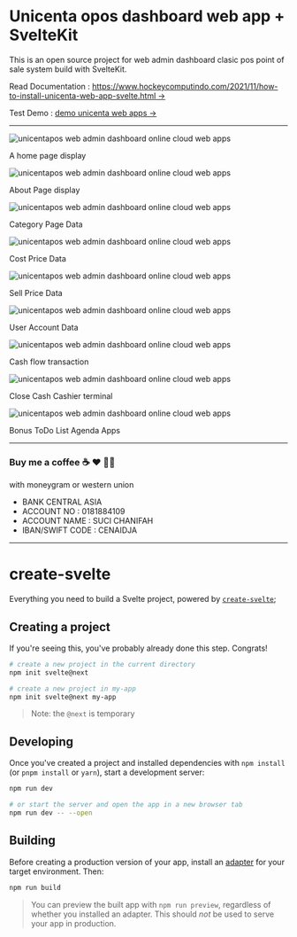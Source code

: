 # Unicenta opos dashboard web app + SvelteKit

This is an open source project for web admin dashboard clasic pos point of sale system build with SvelteKit.

Read Documentation : [https://www.hockeycomputindo.com/2021/11/how-to-install-unicenta-web-app-svelte.html →](https://www.hockeycomputindo.com/2021/11/how-to-install-unicenta-web-app-svelte.html)

Test Demo : [demo unicenta web apps →](https://unicenta.pages.dev/)

----------------------------------------

![unicentapos web admin dashboard online cloud web apps](https://1.bp.blogspot.com/-Mq8vUMjrPSE/YY6kZ60kppI/AAAAAAAAR2c/69NeIOgA2WE1i1_mE9OaWLRgRuOZVbcsACLcBGAsYHQ/s1349/unincentapos%2Bunincenta%2Bopos%2Bweb%2Bapps%2Bcloud%2Bonline%2B%25289%2529.png)

A home page display

![unicentapos web admin dashboard online cloud web apps](https://1.bp.blogspot.com/-ZqelMZnuGzM/YY6kZvtinbI/AAAAAAAAR2Y/nhrAv5K3asYUTIDIsLA2yizqkz1phZa2gCLcBGAsYHQ/s1349/unincentapos%2Bunincenta%2Bopos%2Bweb%2Bapps%2Bcloud%2Bonline%2B%25288%2529.png)

About Page display

![unicentapos web admin dashboard online cloud web apps](https://1.bp.blogspot.com/-TXqwzJWpU3E/YY6kZARlKZI/AAAAAAAAR2U/190Kp5tYuM0L6znDuERLM7Vpv3hUQbhpwCLcBGAsYHQ/s1366/unincentapos%2Bunincenta%2Bopos%2Bweb%2Bapps%2Bcloud%2Bonline%2B%25287%2529.png)

Category Page Data

![unicentapos web admin dashboard online cloud web apps](https://1.bp.blogspot.com/-EVjzi-nUj3o/YY6kYu-XF3I/AAAAAAAAR2Q/Q-Cy4n7iBco69UKCiNaUk9u6hYeiEokhwCLcBGAsYHQ/s1366/unincentapos%2Bunincenta%2Bopos%2Bweb%2Bapps%2Bcloud%2Bonline%2B%25286%2529.png)

Cost Price Data

![unicentapos web admin dashboard online cloud web apps](https://1.bp.blogspot.com/-ObGM75UuxXw/YY6kYtokfeI/AAAAAAAAR2M/akjMJ-iLgFIswO02wtzsTXDI5wmsj9UmwCLcBGAsYHQ/s1366/unincentapos%2Bunincenta%2Bopos%2Bweb%2Bapps%2Bcloud%2Bonline%2B%25285%2529.png)

Sell Price Data

![unicentapos web admin dashboard online cloud web apps](https://1.bp.blogspot.com/-OlJm9DCPyfk/YY6kYYtXVzI/AAAAAAAAR2I/wxDHAewWkpsFydTut8CmXVDocnUtyB9qQCLcBGAsYHQ/s1366/unincentapos%2Bunincenta%2Bopos%2Bweb%2Bapps%2Bcloud%2Bonline%2B%25284%2529.png)

User Account Data

![unicentapos web admin dashboard online cloud web apps](https://1.bp.blogspot.com/-7dx_sWUGpq8/YY6kXVNjuNI/AAAAAAAAR2E/lKb3_DrJSUkwESCCec6zGKwQOIaFSpVcACLcBGAsYHQ/s1366/unincentapos%2Bunincenta%2Bopos%2Bweb%2Bapps%2Bcloud%2Bonline%2B%25283%2529.png)

Cash flow transaction

![unicentapos web admin dashboard online cloud web apps](https://1.bp.blogspot.com/-Ib0BncfpBTo/YY6kXfUcrAI/AAAAAAAAR2A/PljoTDx8A8ogKKRn_HDoSIz3vVuR1pkrACLcBGAsYHQ/s1366/unincentapos%2Bunincenta%2Bopos%2Bweb%2Bapps%2Bcloud%2Bonline%2B%25282%2529.png)

Close Cash Cashier terminal

![unicentapos web admin dashboard online cloud web apps](https://1.bp.blogspot.com/-iY1F4J9v2uI/YY6kXFaJSgI/AAAAAAAAR18/VFXkYG-M0rw2cNFjetEQmcZBS45PwfZnQCLcBGAsYHQ/s1366/unincentapos%2Bunincenta%2Bopos%2Bweb%2Bapps%2Bcloud%2Bonline%2B%25281%2529.png)

Bonus ToDo List Agenda Apps

--------------------------------------------------------------

### Buy me a coffee ☕️ ❤️  ✌🏻 

with moneygram or western union

+ BANK CENTRAL ASIA
+ ACCOUNT NO : 0181884109
+ ACCOUNT NAME : SUCI CHANIFAH
+ IBAN/SWIFT CODE : CENAIDJA

--------------------------------------------------------------


# create-svelte

Everything you need to build a Svelte project, powered by [`create-svelte`](https://github.com/sveltejs/kit/tree/master/packages/create-svelte);

## Creating a project

If you're seeing this, you've probably already done this step. Congrats!

```bash
# create a new project in the current directory
npm init svelte@next

# create a new project in my-app
npm init svelte@next my-app
```

> Note: the `@next` is temporary

## Developing

Once you've created a project and installed dependencies with `npm install` (or `pnpm install` or `yarn`), start a development server:

```bash
npm run dev

# or start the server and open the app in a new browser tab
npm run dev -- --open
```

## Building

Before creating a production version of your app, install an [adapter](https://kit.svelte.dev/docs#adapters) for your target environment. Then:

```bash
npm run build
```

> You can preview the built app with `npm run preview`, regardless of whether you installed an adapter. This should _not_ be used to serve your app in production.
